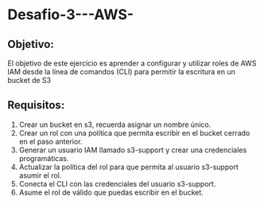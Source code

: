 # Desafio-3---AWS-

## Objetivo:
El objetivo de este ejercicio es aprender a configurar y utilizar roles de AWS IAM desde
la línea de comandos (CLI) para permitir la escritura en un bucket de S3

## Requisitos:
1. Crear un bucket en s3, recuerda asignar un nombre único.
2. Crear un rol con una política que permita escribir en el bucket cerrado en el paso
anterior.
3. Generar un usuario IAM llamado s3-support y crear una credenciales programáticas.
4. Actualizar la política del rol para que permita al usuario s3-support asumir el rol.
5. Conecta el CLI con las credenciales del usuario s3-support.
6. Asume el rol de válido que puedas escribir en el bucket.

